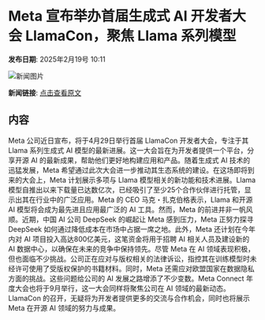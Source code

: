 # Meta 宣布举办首届生成式 AI 开发者大会 LlamaCon，聚焦 Llama 系列模型

**发布日期**: 2025年2月19号 10:11

![新闻图片](https://pic.chinaz.com/picmap/202111072153100579_0.jpg)

**新闻链接**: [点击查看原文](https://www.aibase.com/zh/news/15498)

## 内容

Meta 公司近日宣布，将于4月29日举行首届 LlamaCon 开发者大会，专注于其 Llama 系列生成式 AI 模型的最新进展。这一大会旨在为开发者提供一个平台，分享开源 AI 的最新成果，帮助他们更好地构建应用和产品。随着生成式 AI 技术的迅猛发展，Meta 希望通过此次大会进一步推动其生态系统的建设。在这场即将到来的大会上，Meta 计划展示多项与 Llama 模型相关的新功能和技术进展。Llama 模型自推出以来下载量已达数亿次，已经吸引了至少25个合作伙伴进行托管，显示出其在行业中的广泛应用。Meta 的 CEO 马克・扎克伯格表示，Llama 和开源 AI 模型将会成为最先进且应用最广泛的 AI 工具。然而，Meta 的前进并非一帆风顺。近期，中国 AI 公司 DeepSeek 的崛起让 Meta 感到压力，Meta 正努力探寻 DeepSeek 如何通过降低成本在市场中占据一席之地。此外，Meta 还计划在今年内对 AI 项目投入高达800亿美元，这笔资金将用于招聘 AI 相关人员及建设新的 AI 数据中心，以确保在未来的竞争中保持领先。尽管 Meta 在 AI 领域表现积极，但也面临不少挑战。公司正在应对与版权相关的法律诉讼，指控其在训练模型时未经许可使用了受版权保护的书籍材料。同时，Meta 还需应对欧盟国家在数据隐私方面的挑战。这些问题给公司的 AI 发展之路增添了不少变数。Meta Connect 年度大会也将于9月举行，这一大会同样将聚焦公司在 AI 领域的最新动态。LlamaCon 的召开，无疑将为开发者提供更多的交流与合作机会，同时也将展示 Meta 在开源 AI 领域的努力与成果。
